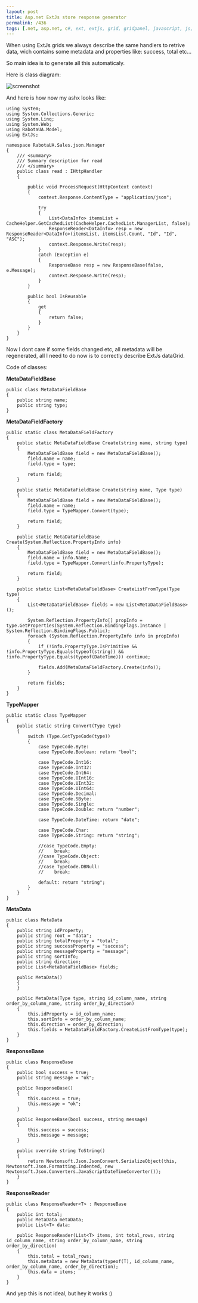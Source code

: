 ```yaml
---
layout: post
title: Asp.net ExtJs store response generator
permalink: /436
tags: [.net, asp.net, c#, ext, extjs, grid, gridpanel, javascript, js, jsonreader, meta, metadata, reader, store]
---
```


When using ExtJs grids we always describe the same handlers to retrive data, wich contains some metadata and properties like: success, total etc...

So main idea is to generate all this automaticaly.

Here is class diagram:

![screenshot](http://mac-blog.org.ua/wp-content/uploads/15.png)

And here is how now my ashx looks like:

    using System;
    using System.Collections.Generic;
    using System.Linq;
    using System.Web;
    using RabotaUA.Model;
    using ExtJs;

    namespace RabotaUA.Sales.json.Manager
    {
        /// <summary>
        /// Summary description for read
        /// </summary>
        public class read : IHttpHandler
        {

            public void ProcessRequest(HttpContext context)
            {
                context.Response.ContentType = "application/json";

                try
                {
                    List<DataInfo> itemsList = CacheHelper.GetCachedList(CacheHelper.CachedList.ManagerList, false);
                    ResponseReader<DataInfo> resp = new ResponseReader<DataInfo>(itemsList, itemsList.Count, "Id", "Id", "ASC");
                    context.Response.Write(resp);
                }
                catch (Exception e)
                {
                    ResponseBase resp = new ResponseBase(false, e.Message);
                    context.Response.Write(resp);
                }
            }

            public bool IsReusable
            {
                get
                {
                    return false;
                }
            }
        }
    }

Now I dont care if some fields changed etc, all metadata will be regenerated, all I need to do now is to correctly describe ExtJs dataGrid.

Code of classes:

**MetaDataFieldBase**

    public class MetaDataFieldBase
    {
        public string name;
        public string type;
    }

**MetaDataFieldFactory**

    public static class MetaDataFieldFactory
    {
        public static MetaDataFieldBase Create(string name, string type)
        {
            MetaDataFieldBase field = new MetaDataFieldBase();
            field.name = name;
            field.type = type;

            return field;
        }

        public static MetaDataFieldBase Create(string name, Type type)
        {
            MetaDataFieldBase field = new MetaDataFieldBase();
            field.name = name;
            field.type = TypeMapper.Convert(type);

            return field;
        }

        public static MetaDataFieldBase Create(System.Reflection.PropertyInfo info)
        {
            MetaDataFieldBase field = new MetaDataFieldBase();
            field.name = info.Name;
            field.type = TypeMapper.Convert(info.PropertyType);

            return field;
        }

        public static List<MetaDataFieldBase> CreateListFromType(Type type)
        {
            List<MetaDataFieldBase> fields = new List<MetaDataFieldBase>();

            System.Reflection.PropertyInfo[] propInfo = type.GetProperties(System.Reflection.BindingFlags.Instance | System.Reflection.BindingFlags.Public);
            foreach (System.Reflection.PropertyInfo info in propInfo)
            {
                if (!info.PropertyType.IsPrimitive && !info.PropertyType.Equals(typeof(string)) && !info.PropertyType.Equals(typeof(DateTime))) continue;

                fields.Add(MetaDataFieldFactory.Create(info));
            }

            return fields;
        }
    }

**TypeMapper**

    public static class TypeMapper
    {
        public static string Convert(Type type)
        {
            switch (Type.GetTypeCode(type))
            {
                case TypeCode.Byte:
                case TypeCode.Boolean: return "bool";

                case TypeCode.Int16:
                case TypeCode.Int32:
                case TypeCode.Int64:
                case TypeCode.UInt16:
                case TypeCode.UInt32:
                case TypeCode.UInt64:
                case TypeCode.Decimal:
                case TypeCode.SByte:
                case TypeCode.Single:
                case TypeCode.Double: return "number";

                case TypeCode.DateTime: return "date";

                case TypeCode.Char:
                case TypeCode.String: return "string";

                //case TypeCode.Empty:
                //    break;
                //case TypeCode.Object:
                //    break;
                //case TypeCode.DBNull:
                //    break;

                default: return "string";
            }
        }
    }

**MetaData**

    public class MetaData
    {
        public string idProperty;
        public string root = "data";
        public string totalProperty = "total";
        public string successProperty = "success";
        public string messageProperty = "message";
        public string sortInfo;
        public string direction;
        public List<MetaDataFieldBase> fields;

        public MetaData()
        {
        }

        public MetaData(Type type, string id_column_name, string order_by_column_name, string order_by_direction)
        {
            this.idProperty = id_column_name;
            this.sortInfo = order_by_column_name;
            this.direction = order_by_direction;
            this.fields = MetaDataFieldFactory.CreateListFromType(type);
        }
    }

**ResponseBase**

    public class ResponseBase
    {
        public bool success = true;
        public string message = "ok";

        public ResponseBase()
        {
            this.success = true;
            this.message = "ok";
        }

        public ResponseBase(bool success, string message)
        {
            this.success = success;
            this.message = message;
        }

        public override string ToString()
        {
            return Newtonsoft.Json.JsonConvert.SerializeObject(this, Newtonsoft.Json.Formatting.Indented, new Newtonsoft.Json.Converters.JavaScriptDateTimeConverter());
        }
    }

**ResponseReader**

    public class ResponseReader<T> : ResponseBase
    {
        public int total;
        public MetaData metaData;
        public List<T> data;

        public ResponseReader(List<T> items, int total_rows, string id_column_name, string order_by_column_name, string order_by_direction)
        {
            this.total = total_rows;
            this.metaData = new MetaData(typeof(T), id_column_name, order_by_column_name, order_by_direction);
            this.data = items;
        }
    }

And yep this is not ideal, but hey it works :)
